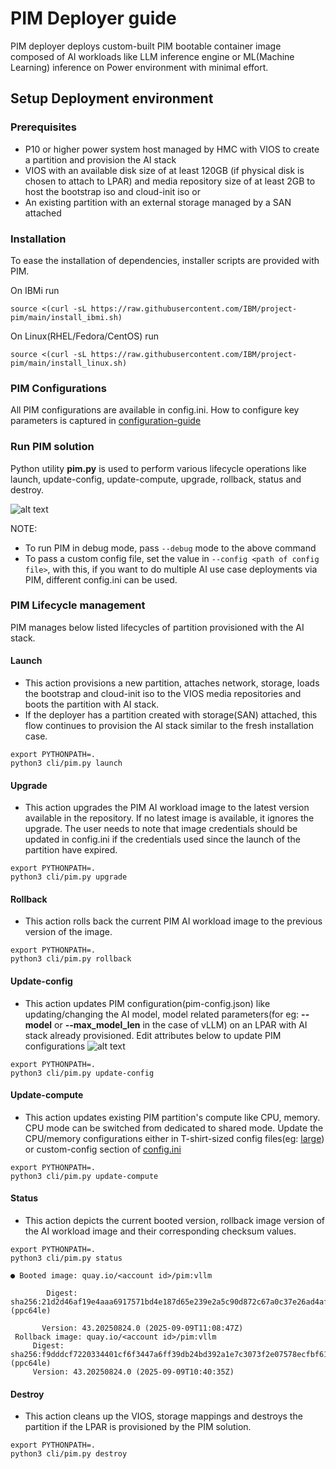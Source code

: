 # PIM Deployer guide

PIM deployer deploys custom-built PIM bootable container image composed of AI workloads like LLM inference engine or ML(Machine Learning) inference on Power environment with minimal effort.

## Setup Deployment environment

### Prerequisites
- P10 or higher power system host managed by HMC with VIOS to create a partition and provision the AI stack
- VIOS with an available disk size of at least 120GB (if physical disk is chosen to attach to LPAR) and media repository size of at least 2GB to host the bootstrap iso and cloud-init iso
  or
- An existing partition with an external storage managed by a SAN attached

### Installation
To ease the installation of dependencies, installer scripts are provided with PIM.

On IBMi run
```shell
source <(curl -sL https://raw.githubusercontent.com/IBM/project-pim/main/install_ibmi.sh)
```

On Linux(RHEL/Fedora/CentOS) run
```shell
source <(curl -sL https://raw.githubusercontent.com/IBM/project-pim/main/install_linux.sh)
```
### PIM Configurations
All PIM configurations are available in config.ini. How to configure key parameters is captured in [configuration-guide](configuration-guide.md)

### Run PIM solution
Python utility **pim.py** is used to perform various lifecycle operations like launch, update-config, update-compute, upgrade, rollback, status and destroy.

![alt text](pim_cli.png)

NOTE: 
- To run PIM in debug mode, pass `--debug` mode to the above command
- To pass a custom config file, set the value in `--config <path of config file>`, with this, if you want to do multiple AI use case deployments via PIM, different config.ini can be used.
### PIM Lifecycle management
PIM manages below listed lifecycles of partition provisioned with the AI stack.  

#### Launch
- This action provisions a new partition, attaches network, storage, loads the bootstrap and cloud-init iso to the VIOS media repositories and boots the partition with AI stack.
- If the deployer has a partition created with storage(SAN) attached, this flow continues to provision the AI stack similar to the fresh installation case.

```shell
export PYTHONPATH=.
python3 cli/pim.py launch
```

#### Upgrade
- This action upgrades the PIM AI workload image to the latest version available in the repository. If no latest image is available, it ignores the upgrade.
The user needs to note that image credentials should be updated in config.ini if the credentials used since the launch of the partition have expired.

```shell
export PYTHONPATH=.
python3 cli/pim.py upgrade
```

#### Rollback
- This action rolls back the current PIM AI workload image to the previous version of the image. 

```shell
export PYTHONPATH=.
python3 cli/pim.py rollback
```

#### Update-config
- This action updates PIM configuration(pim-config.json) like updating/changing the AI model, model related parameters(for eg: **--model** or **--max_model_len** in the case of vLLM) on an LPAR with AI stack already provisioned.
Edit attributes below to update PIM configurations
![alt text](update_conf.png)

```shell
export PYTHONPATH=.
python3 cli/pim.py update-config
```

#### Update-compute
- This action updates existing PIM partition's compute like CPU, memory. CPU mode can be switched from dedicated to shared mode.
Update the CPU/memory configurations either in T-shirt-sized config files(eg: [large](../cli/partition-flavor/large.ini)) or custom-config section of [config.ini](../config.ini)

```shell
export PYTHONPATH=.
python3 cli/pim.py update-compute
```

#### Status
- This action depicts the current booted version, rollback image version of the AI workload image and their corresponding checksum values.

```shell
export PYTHONPATH=.
python3 cli/pim.py status

● Booted image: quay.io/<account id>/pim:vllm

        Digest: sha256:21d2d46af19e4aaa6917571bd4e187d65e239e2a5c90d872c67a0c37e26ad4af (ppc64le)

       Version: 43.20250824.0 (2025-09-09T11:08:47Z)
 Rollback image: quay.io/<account id>/pim:vllm
     Digest: sha256:f9dddcf7220334401cf6f3447a6ff39db24bd392a1e7c3073f2e07578ecfbf61 (ppc64le)
     Version: 43.20250824.0 (2025-09-09T10:40:35Z)
```

#### Destroy
- This action cleans up the VIOS, storage mappings and destroys the partition if the LPAR is provisioned by the PIM solution.

```shell
export PYTHONPATH=.
python3 cli/pim.py destroy
```
